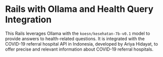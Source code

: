 # Rails with Ollama and Health Query Integration
This Rails leverages Ollama with the `koesn/kesehatan-7b-v0.1` model to provide answers to health-related questions. It is integrated with the COVID-19 referral hospital API in Indonesia, developed by Ariya Hidayat, to offer precise and relevant information about COVID-19 referral hospitals.
